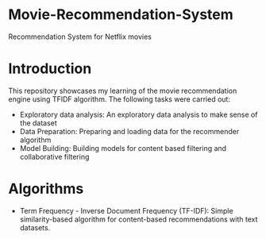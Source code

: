 # Movie-Recommendation-System
Recommendation System for Netflix movies

# Introduction
This repository showcases my learning of the movie recommendation engine using TFIDF algorithm. The following tasks were carried out:
- Exploratory data analysis: An exploratory data analysis to make sense of the dataset
- Data Preparation: Preparing and loading data for the recommender algorithm
- Model Building: Building models for content based filtering and collaborative filtering

# Algorithms
- Term Frequency - Inverse Document Frequency (TF-IDF): Simple similarity-based algorithm for content-based recommendations with text datasets.
